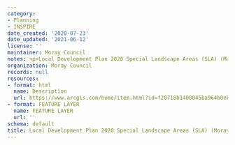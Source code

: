 ```yaml
---
category:
- Planning
- INSPIRE
date_created: '2020-07-23'
date_updated: '2021-06-12'
license: ''
maintainer: Moray Council
notes: <p>Local Development Plan 2020 Special Landscape Areas (SLA) (Moray)</p>
organization: Moray Council
records: null
resources:
- format: html
  name: Description
  url: https://www.arcgis.com/home/item.html?id=f20718b1400045ba964b0ebb553d43b1
- format: FEATURE LAYER
  name: FEATURE LAYER
  url: ''
schema: default
title: Local Development Plan 2020 Special Landscape Areas (SLA) (Moray)
---
```

